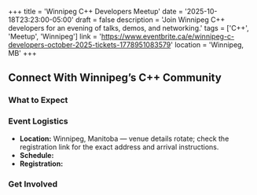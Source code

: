 +++
title = 'Winnipeg C++ Developers Meetup'
date = '2025-10-18T23:23:00-05:00'
draft = false
description = 'Join Winnipeg C++ developers for an evening of talks, demos, and networking.'
tags = ['C++', 'Meetup', 'Winnipeg']
link = 'https://www.eventbrite.ca/e/winnipeg-c-developers-october-2025-tickets-1778951083579'
location = 'Winnipeg, MB'
+++

## Connect With Winnipeg’s C++ Community



### What to Expect


### Event Logistics
- **Location:** Winnipeg, Manitoba — venue details rotate; check the registration link for the exact address and arrival instructions.
- **Schedule:**
- **Registration:**

### Get Involved
